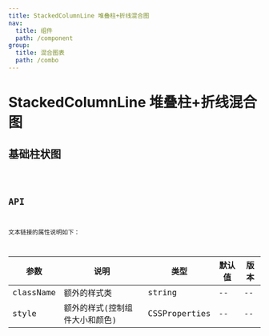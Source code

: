 ```yaml
---
title: StackedColumnLine 堆叠柱+折线混合图
nav:
  title: 组件
  path: /component
group:
  title: 混合图表
  path: /combo
---
```


# StackedColumnLine 堆叠柱+折线混合图

## 基础柱状图

<code src="./demo/simple.tsx" />

## API

文本链接的属性说明如下：

| 参数      | 说明                           | 类型          | 默认值 | 版本 |
| --------- | ------------------------------ | ------------- | ------ | ---- |
| className | 额外的样式类                   | string        | --     | --   |
| style     | 额外的样式(控制组件大小和颜色) | CSSProperties | --     | --   |
